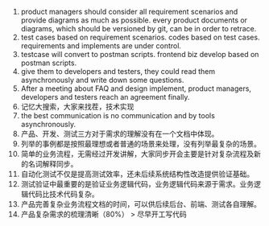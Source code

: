 1. product managers should consider all requirement scenarios and provide diagrams as much as possible. every product documents or diagrams, which should be versioned by git, can be in order to retrace.
2. test cases based on requirement scenarios. codes based on test cases. requirements and implements are under control.
3. testcase will convert to postman scripts. frontend biz develop based on postman scripts.
4. give them to developers and testers, they could read them asynchronously and write down some questions.
5. After a meeting about FAQ and design implement, product managers, developers and testers reach an agreement finally.
6. 记忆大搜索，大家来找茬，技术实现
7. the best communication is no communication and by tools asynchronously.
8. 产品、开发、测试三方对于需求的理解没有在一个文档中体现。
9. 列举的事例都是按照最理想或者普通的场景来处理，没有列举最复杂的场景。
10. 简单的业务流程，无需经过开发讲解，大家同步开会主要是针对复杂流程及新的名词解释同步。
11. 自动化测试不仅是提高测试效率，还未后续系统结构性改造提供验证基础。
12. 测试验证中最重要的是验证业务逻辑代码，业务逻辑代码来源于需求。业务逻辑代码比技术代码复杂。
13. 产品完善复杂业务流程文档的时间，可以供后续后台、前端、测试各自理解。
14. 产品复杂需求的梳理清晰（80%） > 尽早开工写代码
